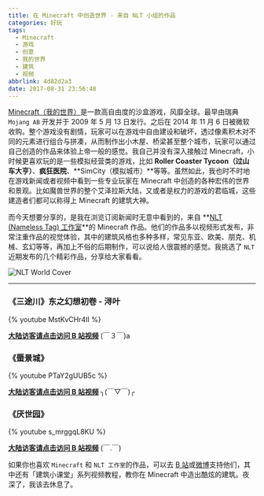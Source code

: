 ```yaml
---
title: 在 Minecraft 中创造世界 - 来自 NLT 小组的作品
categories: 好玩
tags:
  - Minecraft
  - 游戏
  - 创意
  - 我的世界
  - 建筑
  - 视频
abbrlink: 4d82d2a3
date: 2017-08-31 23:56:48
---
```


[Minecraft（我的世界）](https://minecraft.net/en-us/)是一款高自由度的沙盒游戏，风靡全球。最早由瑞典 `Mojang AB` 开发并于 2009 年 5 月 13 日发行。之后在 2014 年 11 月 6 日被微软收购。整个游戏没有剧情，玩家可以在游戏中自由建设和破坏，透过像素积木对不同的元素进行组合与拼凑，从而制作出小木屋、桥梁甚至整个城市，玩家可以通过自己创造的作品来体验上帝一般的感觉。我自己并没有深入接触过 Minecraft，小时候更喜欢玩的是一些模拟经营类的游戏，比如 **Roller Coaster Tycoon（过山车大亨）**、**疯狂医院**、**SimCity（模拟城市）**等等。虽然如此，我也时不时地在游戏新闻或者视频中看到一些专业玩家在 Minecraft 中创造的各种宏伟的世界和景观。比如魔兽世界的整个艾泽拉斯大陆，又或者是权力的游戏的君临城，这些建造者们都可以称得上 Minecraft 的建筑大神。

而今天想要分享的，是我在浏览订阅新闻时无意中看到的，来自 **[NLT (Nameless Tag) 工作室](https://www.weibo.com/u/5305246264)**的 Minecraft 作品。他们的作品多以视频形式发布，非常注重作品的视觉体验，其中的建筑风格也多种多样，常见东亚、欧美、朋克、机械、玄幻等等，再加上不俗的后期制作，可以说给人很震撼的感觉。我挑选了 `NLT` 近期发布的几个精彩作品，分享给大家看看。

![NLT World Cover](https://user-images.githubusercontent.com/5259084/36769967-b909d71e-1c9b-11e8-8ded-b3c73e33cfad.gif)

<!--more-->

------

### 《三途川》东之幻想初卷 - 浔叶

{% youtube MstKvCHr4II %}

**[大陆访客请点击访问 B 站视频](https://www.bilibili.com/video/av10205706/)** (￣３￣)a

### 《蜃景城》

{% youtube PTaY2gUUB5c %}

**[大陆访客请点击访问 B 站视频](https://www.bilibili.com/video/av2106996/)** ╮(￣▽￣)╭

### 《厌世园》

{% youtube s_mrggqL8KU %}

**[大陆访客请点击访问 B 站视频](https://www.bilibili.com/video/av4498663/)** (￣.￣)

如果你也喜欢 `Minecraft` 和 `NLT 工作室`的作品，可以去 [B 站](https://space.bilibili.com/1422233#!/)或[微博](https://www.weibo.com/u/5305246264)支持他们，其中还有「建筑小课堂」系列视频教程，教你在 Minecraft 中造出酷炫的建筑。夜深了，我该去休息了。
